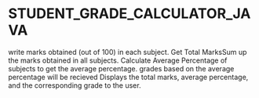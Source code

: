 # STUDENT_GRADE_CALCULATOR_JAVA
 write marks obtained (out of 100) in each subject.
Get Total MarksSum up the marks obtained in all subjects.
Calculate Average Percentage of subjects to get the average percentage.
 grades based on the average percentage will be recieved 
Displays the total marks, average percentage, and the corresponding grade to the user.
